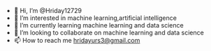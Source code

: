 - 👋 Hi, I’m @Hriday12729
- 👀 I’m interested in machine learning,artificial intelligence
- 🌱 I’m currently learning machine learning and data science
- 💞️ I’m looking to collaborate on machine learning and data science
- 📫 How to reach me hridayurs3@gmail.com

<!---
Hriday12729/Hriday12729 is a ✨ special ✨ repository because its `README.md` (this file) appears on your GitHub profile.
You can click the Preview link to take a look at your changes.
--->

